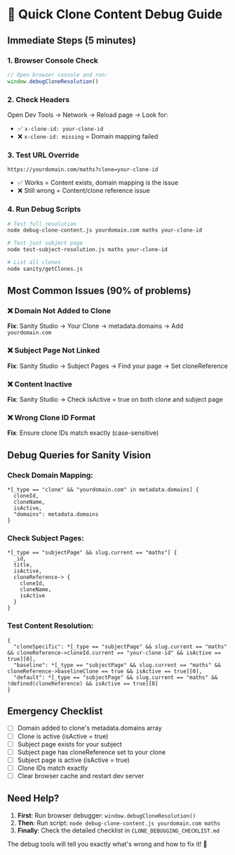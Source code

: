 # 🚀 Quick Clone Content Debug Guide

## Immediate Steps (5 minutes)

### 1. **Browser Console Check**
```javascript
// Open browser console and run:
window.debugCloneResolution()
```

### 2. **Check Headers**
Open Dev Tools → Network → Reload page → Look for:
- ✅ `x-clone-id: your-clone-id` 
- ❌ `x-clone-id: missing` = Domain mapping failed

### 3. **Test URL Override**
```
https://yourdomain.com/maths?clone=your-clone-id
```
- ✅ Works = Content exists, domain mapping is the issue
- ❌ Still wrong = Content/clone reference issue

### 4. **Run Debug Scripts**
```bash
# Test full resolution
node debug-clone-content.js yourdomain.com maths your-clone-id

# Test just subject page
node test-subject-resolution.js maths your-clone-id

# List all clones
node sanity/getClones.js
```

## Most Common Issues (90% of problems)

### ❌ **Domain Not Added to Clone**
**Fix**: Sanity Studio → Your Clone → metadata.domains → Add `yourdomain.com`

### ❌ **Subject Page Not Linked**  
**Fix**: Sanity Studio → Subject Pages → Find your page → Set cloneReference

### ❌ **Content Inactive**
**Fix**: Sanity Studio → Check isActive = true on both clone and subject page

### ❌ **Wrong Clone ID Format**
**Fix**: Ensure clone IDs match exactly (case-sensitive)

## Debug Queries for Sanity Vision

### Check Domain Mapping:
```groq
*[_type == "clone" && "yourdomain.com" in metadata.domains] {
  cloneId,
  cloneName,
  isActive,
  "domains": metadata.domains
}
```

### Check Subject Pages:
```groq
*[_type == "subjectPage" && slug.current == "maths"] {
  _id,
  title,
  isActive,
  cloneReference-> {
    cloneId,
    cloneName,
    isActive
  }
}
```

### Test Content Resolution:
```groq
{
  "cloneSpecific": *[_type == "subjectPage" && slug.current == "maths" && cloneReference->cloneId.current == "your-clone-id" && isActive == true][0],
  "baseline": *[_type == "subjectPage" && slug.current == "maths" && cloneReference->baselineClone == true && isActive == true][0],
  "default": *[_type == "subjectPage" && slug.current == "maths" && !defined(cloneReference) && isActive == true][0]
}
```

## Emergency Checklist

- [ ] Domain added to clone's metadata.domains array
- [ ] Clone is active (isActive = true)
- [ ] Subject page exists for your subject  
- [ ] Subject page has cloneReference set to your clone
- [ ] Subject page is active (isActive = true)
- [ ] Clone IDs match exactly
- [ ] Clear browser cache and restart dev server

## Need Help?

1. **First**: Run browser debugger: `window.debugCloneResolution()`
2. **Then**: Run script: `node debug-clone-content.js yourdomain.com maths`
3. **Finally**: Check the detailed checklist in `CLONE_DEBUGGING_CHECKLIST.md`

The debug tools will tell you exactly what's wrong and how to fix it! 🔧